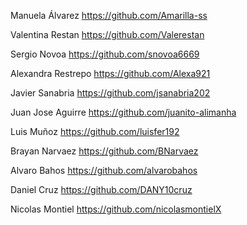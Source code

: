 Manuela Álvarez
https://github.com/Amarilla-ss

Valentina Restan
https://github.com/Valerestan

Sergio Novoa
https://github.com/snovoa6669

Alexandra Restrepo
https://github.com/Alexa921

Javier Sanabria
https://github.com/jsanabria202

Juan Jose Aguirre
https://github.com/juanito-alimanha

Luis Muñoz
https://github.com/luisfer192

Brayan Narvaez
https://github.com/BNarvaez

Alvaro Bahos
https://github.com/alvarobahos

Daniel Cruz
https://github.com/DANY10cruz

Nicolas Montiel
https://github.com/nicolasmontielX
